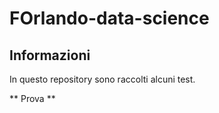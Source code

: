 # FOrlando-data-science
## Informazioni
In questo repository sono raccolti alcuni test.

** Prova **
